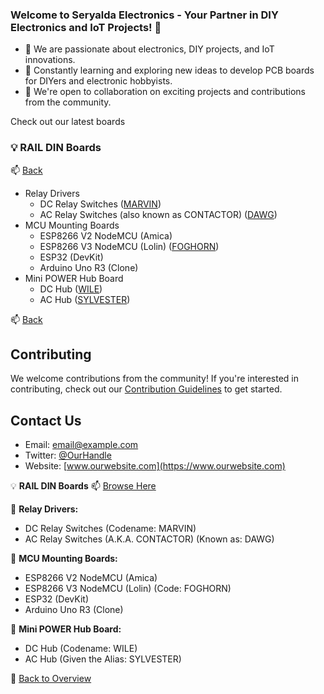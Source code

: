### Welcome to Seryalda Electronics - Your Partner in DIY Electronics and IoT Projects! 👋

- 👀 We are passionate about electronics, DIY projects, and IoT innovations.
- 🌱 Constantly learning and exploring new ideas to develop PCB boards for DIYers and electronic hobbyists.
- 🤝 We're open to collaboration on exciting projects and contributions from the community.

Check out our latest boards
<!--
- 👀 We are passionate about electronics, DIY projects, and IoT innovations.
- 🌱 Constantly learning and exploring new ideas to develop PCB boards for DIYers and electronic hobbyists.
- 💡 Specializing in developing PCB boards for DIYers and electronic hobbyists, we empower you to turn your ideas into reality.

-->


### 💡 RAIL DIN Boards
📫 [Back](/)

- Relay Drivers
	- DC Relay Switches ([MARVIN](https://github.com/seryalda/marvin))
	- AC Relay Switches (also known as CONTACTOR) ([DAWG](https://github.com/seryalda/dawg))	
- MCU Mounting Boards
	- ESP8266 V2 NodeMCU (Amica)
	- ESP8266 V3 NodeMCU (Lolin) ([FOGHORN](https://github.com/seryalda/foghorn))
	- ESP32 (DevKit)  
	- Arduino Uno R3 (Clone)  		
- Mini POWER Hub Board
	- DC Hub ([WILE](https://github.com/seryalda/wile))
	- AC Hub ([SYLVESTER](https://github.com/seryalda/sylvester))

📫 [Back](/)


## Contributing
We welcome contributions from the community! If you're interested in contributing, check out our [Contribution Guidelines](link-to-contributing-guide) to get started.

## Contact Us
- Email: [email@example.com](mailto:email@example.com)
- Twitter: [@OurHandle](https://twitter.com/OurHandle)
- Website: [www.ourwebsite.com](https://www.ourwebsite.com)




💡 **RAIL DIN Boards**
📫 [Browse Here](#rail-din-boards)

🔌 **Relay Drivers:**
- DC Relay Switches (Codename: MARVIN)
- AC Relay Switches (A.K.A. CONTACTOR) (Known as: DAWG)

🌟 **MCU Mounting Boards:**
- ESP8266 V2 NodeMCU (Amica)
- ESP8266 V3 NodeMCU (Lolin) (Code: FOGHORN)
- ESP32 (DevKit)
- Arduino Uno R3 (Clone)

🔋 **Mini POWER Hub Board:**
- DC Hub (Codename: WILE)
- AC Hub (Given the Alias: SYLVESTER)

🔗 [Back to Overview](#welcome-to-seryalda-electronics)





<!--
- 📫 [Microcontroller Mounting Boards](https://www.seryalda.com/contact).
- 📫 [Relay Switching Boards](https://www.seryalda.com/contact).
- 📫 [Power Distributor Boards](https://www.seryalda.com/contact).
- 📫 [Sensor Boards](https://www.seryalda.com/contact).
- 📫 [Data Transmitter Boards](https://www.seryalda.com/contact).
-->

<!--
📫 Reach out to us through our [website](https://www.seryalda.com/contact) or connect with us on [LinkedIn](https://www.linkedin.com/company/seryalda/).
-->



<!---
seryalda/seryalda is a ✨ special ✨ repository because its `README.md` (this file) appears on your GitHub profile.
You can click the Preview link to take a look at your changes.
--->
